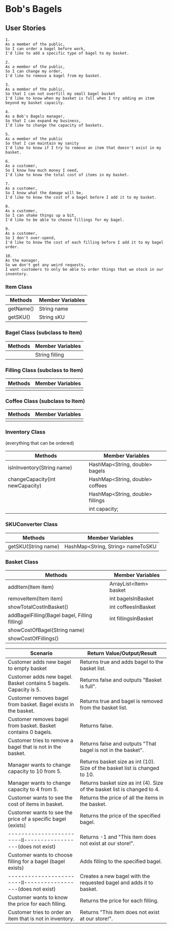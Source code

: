 # Bob's Bagels

## User Stories
```
1.
As a member of the public,
So I can order a bagel before work,
I'd like to add a specific type of bagel to my basket.
```
```
2.
As a member of the public,
So I can change my order,
I'd like to remove a bagel from my basket.
```
```
3.
As a member of the public,
So that I can not overfill my small bagel basket
I'd like to know when my basket is full when I try adding an item beyond my basket capacity.
```
```
4.
As a Bob's Bagels manager,
So that I can expand my business,
I’d like to change the capacity of baskets.
```
```
5.
As a member of the public
So that I can maintain my sanity
I'd like to know if I try to remove an item that doesn't exist in my basket.
```
```
6.
As a customer,
So I know how much money I need,
I'd like to know the total cost of items in my basket.
```
```
7.
As a customer,
So I know what the damage will be,
I'd like to know the cost of a bagel before I add it to my basket.
```
```
8.
As a customer,
So I can shake things up a bit,
I'd like to be able to choose fillings for my bagel.
```
```
9.
As a customer,
So I don't over-spend,
I'd like to know the cost of each filling before I add it to my bagel order.
```
```
10.
As the manager,
So we don't get any weird requests,
I want customers to only be able to order things that we stock in our inventory.
```

### Item Class

| Methods   | Member Variables |
|-----------|------------------|
| getName() | String name      |
| getSKU()  | String sKU       |

### Bagel Class (subclass to Item)

| Methods | Member Variables  |
|---------|-------------------|
|         | String filling    |

### Filling Class (subclass to Item)

| Methods | Member Variables |
|---------|------------------|
|         |                  |

### Coffee Class (subclass to Item)

| Methods | Member Variables |
|---------|------------------|
|         |                  |


### Inventory Class
(everything that can be ordered)

| Methods                         | Member Variables                 |
|---------------------------------|----------------------------------|
| isInInventory(String name)      | HashMap<String, double> bagels   |
| changeCapacity(int newCapacity) | HashMap<String, double> coffees  |
|                                 | HashMap<String, double> fillings |
|                                 | int capacity;                    |   

### SKUConverter Class

| Methods             | Member Variables                  |
|---------------------|-----------------------------------|
| getSKU(String name) | HashMap<String, String> nameToSKU |

### Basket Class

| Methods                                       | Member Variables        |
|-----------------------------------------------|-------------------------|
| addItem(Item item)                            | ArrayList\<Item> basket |
| removeItem(Item item)                         | int bagelsInBasket      |
| showTotalCostInBasket()                       | int coffeesInBasket     |
| addBagelFilling(Bagel bagel, Filling filling) | int fillingsInBasket    |
| showCostOfBagel(String name)                  |                         |
| showCostOfFillings()                          |                         |

| Scenario                                                          | Return Value/Output/Result                                                 |
|-------------------------------------------------------------------|----------------------------------------------------------------------------|
| Customer adds new bagel to empty basket                           | Returns true and adds bagel to the basket list.                            |
| Customer adds new bagel. Basket contains 5 bagels. Capacity is 5. | Returns false and outputs "Basket is full".                                |
| Customer removes bagel from basket. Bagel exists in the basket.   | Returns true and bagel is removed from the basket list.                    |
| Customer removes bagel from basket. Basket contains 0 bagels.     | Returns false.                                                             |
| Customer tries to remove a bagel that is not in the basket.       | Returns false and outputs "That bagel is not in the basket".               |
| Manager wants to change capacity to 10 from 5.                    | Returns basket size as int (10). Size of the basket list is changed to 10. |
| Manager wants to change capacity to 4 from 5.                     | Returns basket size as int (4). Size of the basket list is changed to 4.   |
| Customer wants to see the cost of items in basket.                | Returns the price of all the items in the basket.                          |
| Customer wants to see the price of a specific bagel (exists)      | Returns the price of the specified bagel.                                  |
| ------------------------II------------------(does not exist)      | Returns -1 and "This item does not exist at our store!".                   |
| Customer wants to choose filling for a bagel (bagel exists)       | Adds filling to the specified bagel.                                       |
| ------------------------II------------------(does not exist)      | Creates a new bagel with the requested bagel and adds it to basket.        |
| Customer wants to know the price for each filling.                | Returns the price for each filling.                                        |
| Customer tries to order an item that is not in inventory.         | Returns "This item does not exist at our store!".                          |




